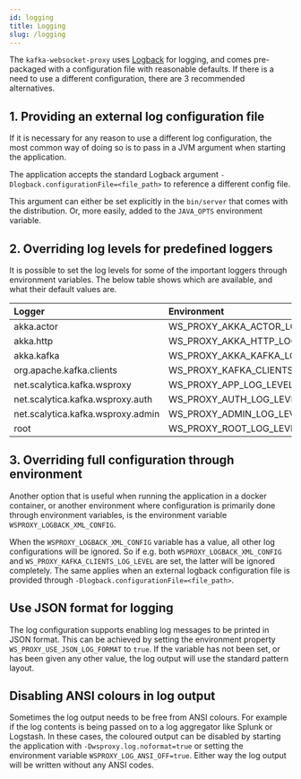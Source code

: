 ```yaml
---
id: logging
title: Logging
slug: /logging
---
```


The `kafka-websocket-proxy` uses [Logback](http://logback.qos.ch) for logging,
and comes pre-packaged with a configuration file with reasonable defaults. If
there is a need to use a different configuration, there are 3 recommended
alternatives.

## 1. Providing an external log configuration file

If it is necessary for any reason to use a different log configuration, the
most common way of doing so is to pass in a JVM argument when starting the
application.

The application accepts the standard Logback argument
`-Dlogback.configurationFile=<file_path>` to reference a different config file.

This argument can either be set explicitly in the `bin/server` that comes with
the distribution. Or, more easily, added to the `JAVA_OPTS` environment variable.

## 2. Overriding log levels for predefined loggers

It is possible to set the log levels for some of the important loggers through
environment variables. The below table shows which are available, and what their
default values are.

| Logger                            | Environment                      | Default |
|:---                               |:----                             |:-------:|
| akka.actor                        | WS_PROXY_AKKA_ACTOR_LOG_LEVEL    |  WARN   |
| akka.http                         | WS_PROXY_AKKA_HTTP_LOG_LEVEL     |  WARN   |
| akka.kafka                        | WS_PROXY_AKKA_KAFKA_LOG_LEVEL    |  WARN   |
| org.apache.kafka.clients          | WS_PROXY_KAFKA_CLIENTS_LOG_LEVEL |  ERROR  |
| net.scalytica.kafka.wsproxy       | WS_PROXY_APP_LOG_LEVEL           |  DEBUG  |
| net.scalytica.kafka.wsproxy.auth  | WS_PROXY_AUTH_LOG_LEVEL          |  DEBUG  |
| net.scalytica.kafka.wsproxy.admin | WS_PROXY_ADMIN_LOG_LEVEL         |  WARN   |
| root                              | WS_PROXY_ROOT_LOG_LEVEL          |  ERROR  |

## 3. Overriding full configuration through environment

Another option that is useful when running the application in a docker container,
or another environment where configuration is primarily done through
environment variables, is the environment variable `WSPROXY_LOGBACK_XML_CONFIG`.

When the `WSPROXY_LOGBACK_XML_CONFIG` variable has a value, all other log
configurations will be ignored. So if e.g. both `WSPROXY_LOGBACK_XML_CONFIG` and
`WS_PROXY_KAFKA_CLIENTS_LOG_LEVEL` are set, the latter will be ignored
completely. The same applies when an external logback configuration file is
provided through `-Dlogback.configurationFile=<file_path>`.

## Use JSON format for logging

The log configuration supports enabling log messages to be printed in JSON
format. This can be achieved by setting the environment property
`WS_PROXY_USE_JSON_LOG_FORMAT` to `true`. If the variable has not been set, or
has been given any other value, the log output will use the standard pattern
layout.

## Disabling ANSI colours in log output

Sometimes the log output needs to be free from ANSI colours. For example if the
log contents is being passed on to a log aggregator like Splunk or Logstash.
In these cases, the coloured output can be disabled by starting the application
with `-Dwsproxy.log.noformat=true` or setting the environment variable
`WSPROXY_LOG_ANSI_OFF=true`. Either way the log output will be written without
any ANSI codes.
